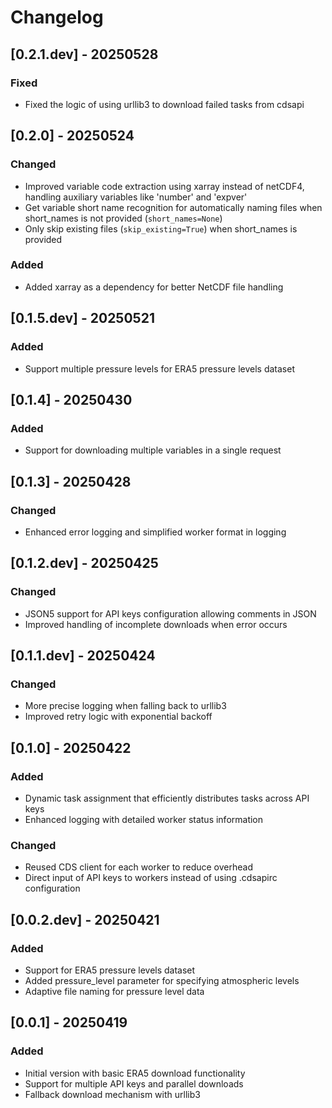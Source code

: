 # Changelog

## [0.2.1.dev] - 20250528
### Fixed
- Fixed the logic of using urllib3 to download failed tasks from cdsapi

## [0.2.0] - 20250524
### Changed
- Improved variable code extraction using xarray instead of netCDF4, handling auxiliary variables like 'number' and 'expver'
- Get variable short name recognition for automatically naming files when short_names is not provided (`short_names=None`)
- Only skip existing files (`skip_existing=True`) when short_names is provided

### Added
- Added xarray as a dependency for better NetCDF file handling

## [0.1.5.dev] - 20250521
### Added
- Support multiple pressure levels for ERA5 pressure levels dataset

## [0.1.4] - 20250430
### Added
- Support for downloading multiple variables in a single request

## [0.1.3] - 20250428
### Changed
- Enhanced error logging and simplified worker format in logging

## [0.1.2.dev] - 20250425
### Changed
- JSON5 support for API keys configuration allowing comments in JSON
- Improved handling of incomplete downloads when error occurs

## [0.1.1.dev] - 20250424
### Changed
- More precise logging when falling back to urllib3
- Improved retry logic with exponential backoff

## [0.1.0] - 20250422
### Added
- Dynamic task assignment that efficiently distributes tasks across API keys
- Enhanced logging with detailed worker status information

### Changed
- Reused CDS client for each worker to reduce overhead
- Direct input of API keys to workers instead of using .cdsapirc configuration

## [0.0.2.dev] - 20250421
### Added
- Support for ERA5 pressure levels dataset
- Added pressure_level parameter for specifying atmospheric levels
- Adaptive file naming for pressure level data

## [0.0.1] - 20250419
### Added
- Initial version with basic ERA5 download functionality
- Support for multiple API keys and parallel downloads
- Fallback download mechanism with urllib3